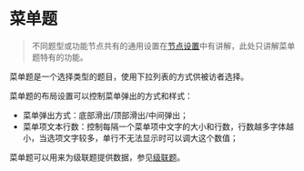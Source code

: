 ```index

```

```tag

```

```summary

```
# 菜单题

> 不同题型或功能节点共有的通用设置在[节点设置](../node-setting/concept.md)中有讲解，此处只讲解菜单题特有的功能。

菜单题是一个选择类型的题目，使用下拉列表的方式供被访者选择。

菜单题的布局设置可以控制菜单弹出的方式和样式：

+ 菜单弹出方式：底部滑出/顶部滑出/中间弹出；
+ 菜单项文本行数：控制每隔一个菜单项中文字的大小和行数，行数越多字体越小，当选项文字较多，单行不无法显示时可以调大这个数值；

菜单题可以用来为级联题提供数据，参见[级联题](./cascade.md)。

